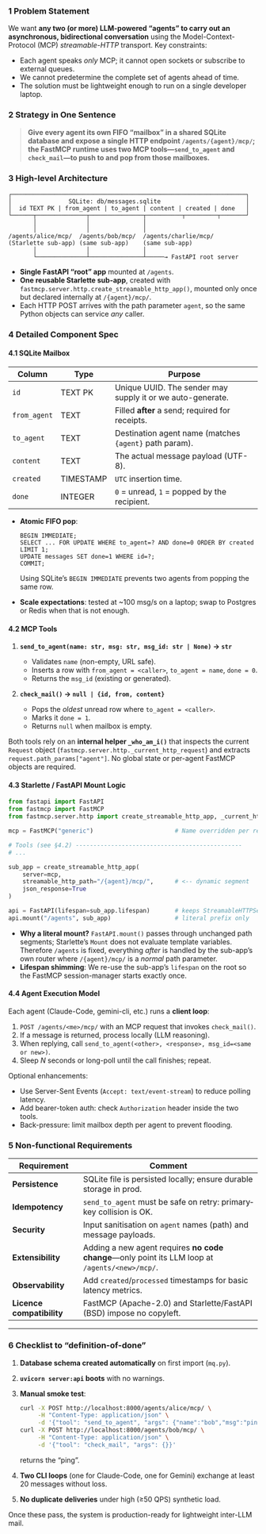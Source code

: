 ### 1  Problem Statement

We want **any two (or more) LLM-powered “agents” to carry out an asynchronous, bidirectional conversation** using the Model-Context-Protocol (MCP) *streamable-HTTP* transport.
Key constraints:

* Each agent speaks *only* MCP; it cannot open sockets or subscribe to external queues.
* We cannot predetermine the complete set of agents ahead of time.
* The solution must be lightweight enough to run on a single developer laptop.

### 2  Strategy in One Sentence

> **Give every agent its own FIFO “mailbox” in a shared SQLite database and expose a single HTTP endpoint `/agents/{agent}/mcp/`; the FastMCP runtime uses two MCP tools—`send_to_agent` and `check_mail`—to push to and pop from those mailboxes.**

### 3  High-level Architecture

```
┌──────────────────────────────────────────────────────────────────┐
│                SQLite: db/messages.sqlite                        │
│  id TEXT PK | from_agent | to_agent | content | created | done   │
└──────┬──────────────┬───────────────┬──────────┬─────────┬───────┘
       │              │               │
       │              │               │
/agents/alice/mcp/  /agents/bob/mcp/  /agents/charlie/mcp/
(Starlette sub-app) (same sub-app)    (same sub-app)
       │              │               │
       └──────────────┴───────────────┴─────→ FastAPI root server
```

* **Single FastAPI “root” app** mounted at `/agents`.
* **One reusable Starlette sub-app**, created with
  `fastmcp.server.http.create_streamable_http_app()`, mounted only once but declared internally at `/{agent}/mcp/`.
* Each HTTP POST arrives with the path parameter `agent`, so the same Python objects can service *any* caller.

### 4  Detailed Component Spec

#### 4.1 SQLite Mailbox

| Column       | Type      | Purpose                                                    |
| ------------ | --------- | ---------------------------------------------------------- |
| `id`         | TEXT PK   | Unique UUID. The sender may supply it or we auto-generate. |
| `from_agent` | TEXT      | Filled **after** a send; required for receipts.            |
| `to_agent`   | TEXT      | Destination agent name (matches `{agent}` path param).     |
| `content`    | TEXT      | The actual message payload (UTF-8).                        |
| `created`    | TIMESTAMP | `UTC` insertion time.                                      |
| `done`       | INTEGER   | `0` = unread, `1` = popped by the recipient.               |

* **Atomic FIFO pop**:

  ```
  BEGIN IMMEDIATE;
  SELECT ... FOR UPDATE WHERE to_agent=? AND done=0 ORDER BY created LIMIT 1;
  UPDATE messages SET done=1 WHERE id=?;
  COMMIT;
  ```

  Using SQLite’s `BEGIN IMMEDIATE` prevents two agents from popping the same row.

* **Scale expectations**: tested at \~100 msg/s on a laptop; swap to Postgres or Redis when that is not enough.

#### 4.2 MCP Tools

1. **`send_to_agent(name: str, msg: str, msg_id: str | None)` → `str`**

   * Validates `name` (non-empty, URL safe).
   * Inserts a row with `from_agent = <caller>`, `to_agent = name`, `done = 0`.
   * Returns the `msg_id` (existing or generated).

2. **`check_mail()` → `null | {id, from, content}`**

   * Pops the *oldest* unread row where `to_agent = <caller>`.
   * Marks it `done = 1`.
   * Returns `null` when mailbox is empty.

Both tools rely on an **internal helper `_who_am_i()`** that inspects the current `Request` object (`fastmcp.server.http._current_http_request`) and extracts `request.path_params["agent"]`.  No global state or per-agent FastMCP objects are required.

#### 4.3 Starlette / FastAPI Mount Logic

```python
from fastapi import FastAPI
from fastmcp import FastMCP
from fastmcp.server.http import create_streamable_http_app, _current_http_request

mcp = FastMCP("generic")                       # Name overridden per request

# Tools (see §4.2) -----------------------------------------------
# ...

sub_app = create_streamable_http_app(
    server=mcp,
    streamable_http_path="/{agent}/mcp/",      # <-- dynamic segment
    json_response=True
)

api = FastAPI(lifespan=sub_app.lifespan)       # keeps StreamableHTTPSessionManager alive
api.mount("/agents", sub_app)                  # literal prefix only
```

* **Why a literal mount?** `FastAPI.mount()` passes through unchanged path segments; Starlette’s `Mount` does not evaluate template variables.  Therefore `/agents` is fixed, everything *after* is handled by the sub-app’s own router where `/{agent}/mcp/` is a *normal* path parameter.
* **Lifespan shimming**: We re-use the sub-app’s `lifespan` on the root so the FastMCP session-manager starts exactly once.

#### 4.4 Agent Execution Model

Each agent (Claude-Code, gemini-cli, etc.) runs a **client loop**:

1. `POST /agents/<me>/mcp/` with an MCP request that invokes `check_mail()`.
2. If a message is returned, process locally (LLM reasoning).
3. When replying, call `send_to_agent(<other>, <response>, msg_id=<same or new>)`.
4. Sleep *N* seconds or long-poll until the call finishes; repeat.

Optional enhancements:

* Use Server-Sent Events (`Accept: text/event-stream`) to reduce polling latency.
* Add bearer-token auth: check `Authorization` header inside the two tools.
* Back-pressure: limit mailbox depth per agent to prevent flooding.

### 5  Non-functional Requirements

| Requirement               | Comment                                                                                         |
| ------------------------- | ----------------------------------------------------------------------------------------------- |
| **Persistence**           | SQLite file is persisted locally; ensure durable storage in prod.                               |
| **Idempotency**           | `send_to_agent` must be safe on retry: primary‐key collision is OK.                             |
| **Security**              | Input sanitisation on `agent` names (path) and message payloads.                                |
| **Extensibility**         | Adding a new agent requires **no code change**—only point its LLM loop at `/agents/<new>/mcp/`. |
| **Observability**         | Add `created`/`processed` timestamps for basic latency metrics.                                 |
| **Licence compatibility** | FastMCP (Apache-2.0) and Starlette/FastAPI (BSD) impose no copyleft.                            |

---

### 6  Checklist to “definition-of-done”

1. **Database schema created automatically** on first import (`mq.py`).
2. **`uvicorn server:api` boots** with no warnings.
3. **Manual smoke test**:

   ```bash
   curl -X POST http://localhost:8000/agents/alice/mcp/ \
        -H "Content-Type: application/json" \
        -d '{"tool": "send_to_agent", "args": {"name":"bob","msg":"ping"}}'
   curl -X POST http://localhost:8000/agents/bob/mcp/ \
        -H "Content-Type: application/json" \
        -d '{"tool": "check_mail", "args": {}}'
   ```

   returns the “ping”.
4. **Two CLI loops** (one for Claude-Code, one for Gemini) exchange at least 20 messages without loss.
5. **No duplicate deliveries** under high (≥50 QPS) synthetic load.

Once these pass, the system is production-ready for lightweight inter-LLM mail.
